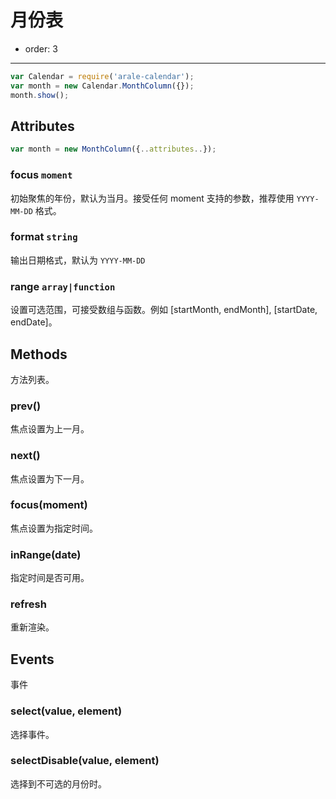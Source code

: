 # 月份表

- order: 3

------------

<style type="text/css">
.ui-calendar-month {
position: absolute;
top: 160px;
right: 10%;
}
</style>


````javascript
var Calendar = require('arale-calendar');
var month = new Calendar.MonthColumn({});
month.show();
````


## Attributes

```javascript
var month = new MonthColumn({..attributes..});
```

### focus `moment`

初始聚焦的年份，默认为当月。接受任何 moment 支持的参数，推荐使用 `YYYY-MM-DD` 格式。

### format `string`

输出日期格式，默认为 `YYYY-MM-DD`

### range `array|function`

设置可选范围，可接受数组与函数。例如 [startMonth, endMonth], [startDate, endDate]。


## Methods

方法列表。

### prev()

焦点设置为上一月。

### next()

焦点设置为下一月。

### focus(moment)

焦点设置为指定时间。

### inRange(date)

指定时间是否可用。

### refresh

重新渲染。

## Events

事件

### select(value, element)

选择事件。

### selectDisable(value, element)

选择到不可选的月份时。
